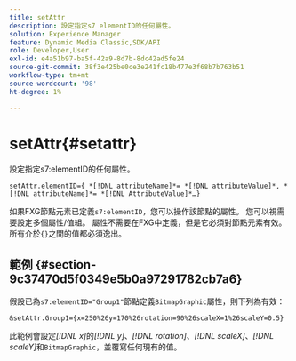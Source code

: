 ```yaml
---
title: setAttr
description: 設定指定s7 elementID的任何屬性。
solution: Experience Manager
feature: Dynamic Media Classic,SDK/API
role: Developer,User
exl-id: e4a51b97-ba5f-42a9-8d7b-8dc42ad5fe24
source-git-commit: 38f3e425be0ce3e241fc18b477e3f68b7b763b51
workflow-type: tm+mt
source-wordcount: '98'
ht-degree: 1%

---
```


# setAttr{#setattr}

設定指定s7:elementID的任何屬性。

`setAttr.elementID={ *[!DNL attributeName]*= *[!DNL attributeValue]*, *[!DNL attributeName]*= *[!DNL AttributeValue]*…}`

如果FXG節點元素已定義`s7:elementID`，您可以操作該節點的屬性。 您可以視需要設定多個屬性/值組。 屬性不需要在FXG中定義，但是它必須對節點元素有效。 所有介於`{}`之間的值都必須逸出。

## 範例 {#section-9c37470d5f0349e5b0a97291782cb7a6}

假設已為`s7:elementID="Group1"`節點定義`BitmapGraphic`屬性，則下列為有效：

`&setAttr.Group1={x=250%26y=170%26rotation=90%26scaleX=1%26scaleY=0.5}`

此範例會設定&#x200B;*[!DNL x]*&#x200B;的&#x200B;*[!DNL y]*、*[!DNL rotation]*、*[!DNL scaleX]*、*[!DNL scaleY]*&#x200B;和`BitmapGraphic`，並覆寫任何現有的值。
